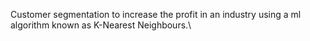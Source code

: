 Customer segmentation to increase the profit in an industry using a ml algorithm known as K-Nearest Neighbours.\
